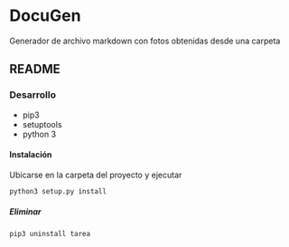 # DocuGen
 Generador de archivo markdown con fotos obtenidas desde una carpeta

## README

### Desarrollo

- pip3
- setuptools
- python 3


#### Instalación

Ubicarse en la carpeta del proyecto y ejecutar

```bash
python3 setup.py install
```

##### Eliminar

```bash
pip3 uninstall tarea
```